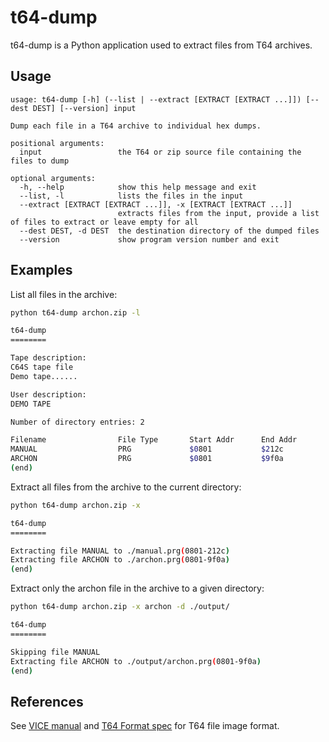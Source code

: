 # t64-dump

t64-dump is a Python application used to extract files from T64 archives.

## Usage

```
usage: t64-dump [-h] (--list | --extract [EXTRACT [EXTRACT ...]]) [--dest DEST] [--version] input

Dump each file in a T64 archive to individual hex dumps.

positional arguments:
  input                 the T64 or zip source file containing the files to dump

optional arguments:
  -h, --help            show this help message and exit
  --list, -l            lists the files in the input
  --extract [EXTRACT [EXTRACT ...]], -x [EXTRACT [EXTRACT ...]]
                        extracts files from the input, provide a list of files to extract or leave empty for all
  --dest DEST, -d DEST  the destination directory of the dumped files
  --version             show program version number and exit
```

## Examples

List all files in the archive:
```bash
python t64-dump archon.zip -l

t64-dump
========

Tape description:
C64S tape file
Demo tape......

User description:
DEMO TAPE               

Number of directory entries: 2

Filename                File Type       Start Addr      End Addr
MANUAL                  PRG             $0801           $212c
ARCHON                  PRG             $0801           $9f0a
(end)
```

Extract all files from the archive to the current directory:
```bash
python t64-dump archon.zip -x

t64-dump
========

Extracting file MANUAL to ./manual.prg(0801-212c)
Extracting file ARCHON to ./archon.prg(0801-9f0a)
(end)
```

Extract only the archon file in the archive to a given directory:
```bash
python t64-dump archon.zip -x archon -d ./output/

t64-dump
========

Skipping file MANUAL
Extracting file ARCHON to ./output/archon.prg(0801-9f0a)
(end)

```

## References

See [VICE manual](https://vice-emu.sourceforge.io/vice_16.html) and [T64 Format spec](https://ist.uwaterloo.ca/~schepers/formats/T64.TXT)
for T64 file image format.
